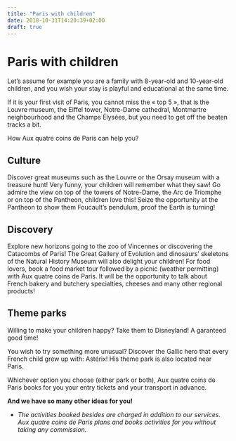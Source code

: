 ```yaml
---
title: "Paris with children"
date: 2018-10-31T14:20:39+02:00
draft: true
---
```


# Paris with children

Let’s assume for example you are a family with 8-year-old and 10-year-old children, and you wish your stay is playful and educational at the same time.

If it is your first visit of Paris, you cannot miss the « top 5 », that is the Louvre museum, the Eiffel tower, Notre-Dame cathedral, Montmartre neighbourhood and the Champs Élysées, but you need to get off the beaten tracks a bit.

How Aux quatre coins de Paris can help you?

## Culture

Discover great museums such as the Louvre or the Orsay museum with a treasure hunt! Very funny, your children will remember what they saw!
Go admire the view on top of the towers of Notre-Dame, the Arc de Triomphe or on top of the Pantheon, children love this! Seize the opportunity at the Pantheon to show them Foucault’s pendulum, proof the Earth is turning!

## Discovery

Explore new horizons going to the zoo of Vincennes or discovering the Catacombs of Paris! The Great Gallery of Evolution and dinosaurs’ skeletons of the Natural History Museum will also delight your children!
For food lovers, book a food market tour followed by a picnic (weather permitting) with Aux quatre coins de Paris. It will be the opportunity to talk about French bakery and butchery specialties, cheeses and many other regional products!

## Theme parks

Willing to make your children happy? Take them to Disneyland! A garanteed good time!

You wish to try something more unusual? Discover the Gallic hero that every French child grew up with: Astérix! His theme park is also located near Paris.

Whichever option you choose (either park or both), Aux quatre coins de Paris books for you your entry tickets and your transport in advance.


**And we have so many other ideas for you!**

* *The activities booked besides are charged in addition to our services. Aux quatre coins de Paris plans and books activities for you without taking any commission.*
